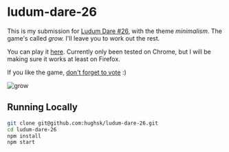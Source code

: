 # ludum-dare-26 #

This is my submission for [Ludum Dare #26](http://ludumdare.com/compo), with
the theme *minimalism*. The game's called *grow.* I'll leave you to work out
the rest.

You can play it [here](http://hughsk.github.io/ludum-dare-26). Currently
only been tested on Chrome, but I will be making sure it works at least on
Firefox.

If you like the game, [don't forget to vote](http://www.ludumdare.com/compo/ludum-dare-26/?action=preview&uid=21035) :)

![grow](https://raw.github.com/hughsk/ludum-dare-26/master/screenshot.png)

## Running Locally ##

``` bash
git clone git@github.com:hughsk/ludum-dare-26.git
cd ludum-dare-26
npm install
npm start
```
